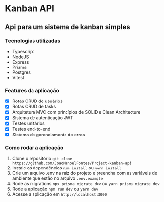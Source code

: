 # Kanban API

## Api para um sistema de kanban simples

### Tecnologias utilizadas

-   Typescript
-   NodeJS
-   Express
-   Prisma
-   Postgres
-   Vitest

### Features da aplicação

-   [x] Rotas CRUD de usuários
-   [x] Rotas CRUD de tasks
-   [x] Arquitetura MVC com princípios de SOLID e Clean Architecture
-   [x] Sistema de autenticação JWT
-   [x] Testes unitários
-   [x] Testes end-to-end
-   [x] Sistema de gerenciamento de erros

### Como rodar a aplicação

1. Clone o repositório
   `git clone https://github.com/JoaoManoelFontes/Project-kanban-api`
2. Instale as dependências
   `npm install` ou `yarn install`
3. Crie um arquivo .env na raiz do projeto e preencha com as variáveis de ambiente que estão no arquivo `.env.example`
4. Rode as migrations
   `npx prisma migrate dev` ou `yarn prisma migrate dev`
5. Rode a aplicação
   `npm run dev` ou `yarn dev`
6. Acesse a aplicação em `http://localhost:3000`
